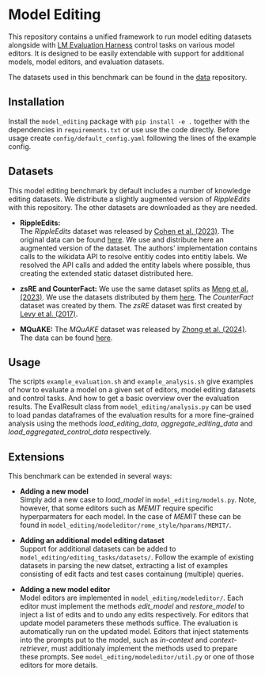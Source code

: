 # Model Editing
This repository contains a unified framework to run model editing datasets alongside with [LM Evaluation Harness](https://github.com/EleutherAI/lm-evaluation-harness) control tasks on various model editors. It is designed to be easily extendable with support for additional models, model editors, and evaluation datasets.

The datasets used in this benchmark can be found in the [data](https://github.com/oneSebastian/model-editing-data) repository.

## Installation
Install the `model_editing` package with `pip install -e .` together with the dependencies in `requirements.txt` or use use the code directly. Before usage create `config/default_config.yaml` following the lines of the example config.

## Datasets
This model editing benchmark by default includes a number of knowledge editing datasets. We distribute a slightly augmented version of *RippleEdits* with this repository. The other datasets are downloaded as they are needed.

- **RippleEdits:**  
  The *RippleEdits* dataset was released by [Cohen et al. (2023)](https://arxiv.org/abs/2307.12976). The original data can be found [here](https://github.com/edenbiran/RippleEdits). We use and distribute here an augmented version of the dataset. The authors' implementation contains calls to the wikidata API to resolve entitiy codes into entitiy labels. We resolved the API calls and added the entity labels where possible, thus creating the extended static dataset distributed here.

- **zsRE and CounterFact:**
  We use the same dataset splits as [Meng et al. (2023)](https://arxiv.org/abs/2202.05262). We use the datasets distributed by them [here](https://rome.baulab.info/data/). The *CounterFact* dataset was created by them. The *zsRE* dataset was first created by [Levy et al. (2017)](https://aclanthology.org/K17-1034/).

- **MQuAKE:**
  The *MQuAKE* dataset was released by [Zhong et al. (2024)](https://arxiv.org/abs/2305.14795). The data can be found [here](https://github.com/princeton-nlp/MQuAKE).

## Usage
The scripts `example_evaluation.sh` and `example_analysis.sh` give examples of how to evaluate a model on a given set of editors, model editing datasets and control tasks. And how to get a basic overview over the evaluation results. The EvalResult class from `model_editing/analysis.py` can be used to load pandas dataframes of the evaluation results for a more fine-grained analysis using the methods *load_editing_data*, *aggregate_editing_data* and *load_aggregated_control_data* respectively.

## Extensions
This benchmark can be extended in several ways:

- **Adding a new model**  
  Simply add a new case to *load_model* in `model_editing/models.py`. Note, however, that some editors such as *MEMIT* require specific hyperparmaters for each model. In the case of *MEMIT* these can be found in `model_editing/modeleditor/rome_style/hparams/MEMIT/`.

- **Adding an additional model editing dataset**  
  Support for additional datasets can be added to `model_editing/editing_tasks/datasets/`. Follow the example of existing datasets in parsing the new datset, extracting a list of examples consisting of edit facts and test cases containung (multiple) queries.

- **Adding a new model editor**  
  Model editors are implemented in `model_editing/modeleditor/`. Each editor must implement the methods *edit_model* and *restore_model* to inject a list of edits and to undo any edits respectively. For editors that update model parameters these methods suffice. The evaluation is automatically run on the updated model. Editors that inject statements into the prompts put to the model, such as *in-context* and *context-retriever*, must additionaly implement the methods used to prepare these prompts. See `model_editing/modeleditor/util.py` or one of those editors for more details.
